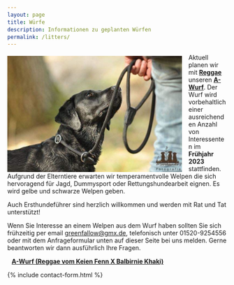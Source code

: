 ```yaml
---
layout: page
title: Würfe
description: Informationen zu geplanten Würfen
permalink: /litters/
---
```


<div style="float: left;
    margin-top: 5px;
    margin-right: 15px;">
  <img style="float:left;" src="/assets/litters/hannah-lovely.png" width="400" title="Hannah, by Elly Lange">
</div>


Aktuell planen wir mit <a href="/dogs/reggae.html">**Reggae**</a> unseren <a href="a-wurf"><strong>A-Wurf</strong></a>. Der Wurf wird vorbehaltlich einer ausreichenden Anzahl von Interessenten im **Frühjahr 2023** stattfinden. Aufgrund der Elterntiere erwarten wir temperamentvolle Welpen die sich hervoragend für Jagd, Dummysport oder Rettungshundearbeit eignen. Es wird gelbe und schwarze Welpen geben.  

Auch Ersthundeführer sind herzlich willkommen und werden mit Rat und Tat unterstützt!

Wenn Sie Interesse an einem Welpen aus dem Wurf haben sollten Sie sich frühzeitig per email <a href="mailto:greenfallow@gmx.de">greenfallow@gmx.de</a>, telefonisch unter 01520-9254556 oder mit dem Anfrageformular unten auf dieser Seite bei uns melden.
Gerne beantworten wir dann ausführlich Ihre Fragen.


<div style=" margin: 10px;">
 <p><strong><a href="a-wurf">A-Wurf (Reggae vom Keien Fenn X Balbirnie Khaki)</a></strong></p>
</div>

{% include contact-form.html %}
